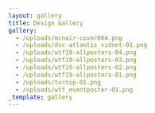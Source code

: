 ```yaml
---
layout: gallery
title: Design Gallery
gallery:
  - /uploads/mcnair-cover004.png
  - /uploads/dvc-atlantis_vidnet-01.png
  - /uploads/wtf19-allposters-04.png
  - /uploads/wtf19-allposters-03.png
  - /uploads/wtf19-allposters-02.png
  - /uploads/wtf19-allposters-01.png
  - /uploads/turnip-01.png
  - /uploads/wtf_eventposter-01.png
_template: gallery
---
```





